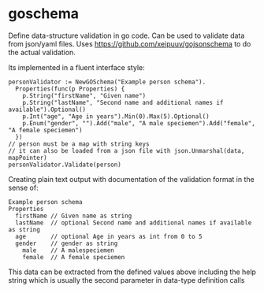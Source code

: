 goschema
========

Define data-structure validation in go code. Can be used to validate data from json/yaml files.
Uses https://github.com/xeipuuv/gojsonschema to do the actual validation.

Its implemented in a fluent interface style:

    personValidator := NewGOSchema("Example person schema").
      Properties(func(p Properties) {
	    p.String("firstName", "Given name")
	    p.String("lastName", "Second name and additional names if available").Optional()
	    p.Int("age", "Age in years").Min(0).Max(5).Optional()
	    p.Enum("gender", "").Add("male", "A male speciemen").Add("female", "A female speciemen")
	  })
	// person must be a map with string keys
	// it can also be loaded from a json file with json.Unmarshal(data, mapPointer)
	personValidator.Validate(person)
	
Creating plain text output with documentation of the validation format
in the sense of:

    Example person schema
    Properties
      firstName // Given name as string
      lastName  // optional Second name and additional names if available as string
      age       // optional Age in years as int from 0 to 5
      gender    // gender as string
        male    // A malespeciemen
        female  // A female speciemen
       
This data can be extracted from the defined values above including the help string which is usually
the second parameter in data-type definition calls
